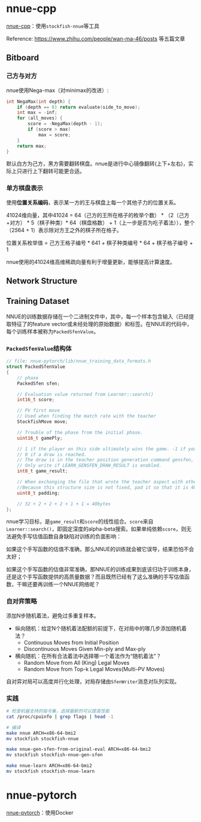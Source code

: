 # nnue-cpp

[nnue-cpp](https://github.com/joergoster/Stockfish-NNUE)：使用`stockfish-nnue`等工具

Reference: https://www.zhihu.com/people/wan-ma-46/posts 等五篇文章

## Bitboard

### 己方与对方

nnue使用Nega-max（对minimax的改进）:

```cpp
int NegaMax(int depth) {
    if (depth == 0) return evaluate(side_to_move);
    int max = -inf;
    for (all_moves) {
        score = -NegaMax(depth - 1);
        if (score > max)
            max = score;
    }
    return max;
}
```

默认白方为己方，黑方需要翻转棋盘。nnue是进行中心镜像翻转(上下+左右)，实际上只进行上下翻转可能更合适。

### 单方棋盘表示

使用**位置关系编码**，表示某一方的王与棋盘上每一个其他子力的位置关系。

41024维向量，其中41024 = 64（己方的王所在格子的枚举个数） * （2（己方+对方） * 5（棋子种类）* 64（棋盘格数） + 1（上一步是否为吃子着法）），整个（2*5*64 + 1）表示除对方王之外的棋子所在格子。

位置关系枚举值 = 己方王格子编号 * 641 + 棋子种类编号 * 64 + 棋子格子编号 + 1

nnue使用的41024维高维稀疏向量有利于增量更新，能够提高计算速度。

## Network Structure

## Training Dataset

NNUE的训练数据存储在一个二进制文件中，其中，每一个样本包含输入（已经提取特征了的feature vector或未经处理的原始数据）和标签。在NNUE的代码中，每个训练样本被称为`PackedSfenValue`。

### `PackedSfenValue`结构体

```cpp
// file: nnue-pytorch/lib/nnue_training_data_formats.h
struct PackedSfenValue
{
    // phase
    PackedSfen sfen;

    // Evaluation value returned from Learner::search()
    int16_t score;

    // PV first move
    // Used when finding the match rate with the teacher
    StockfishMove move;

    // Trouble of the phase from the initial phase.
    uint16_t gamePly;

    // 1 if the player on this side ultimately wins the game. -1 if you are losing.
    // 0 if a draw is reached.
    // The draw is in the teacher position generation command gensfen,
    // Only write if LEARN_GENSFEN_DRAW_RESULT is enabled.
    int8_t game_result;

    // When exchanging the file that wrote the teacher aspect with other people
    //Because this structure size is not fixed, pad it so that it is 40 bytes in any environment.
    uint8_t padding;

    // 32 + 2 + 2 + 2 + 1 + 1 = 40bytes
};
```

nnue学习目标，是`game_result`和`score`的线性组合。`score`来自`Learner::search()`，即固定深度的alpha-beta搜索。如果单纯依赖`score`，则无法避免手写估值函数自身缺陷对训练的负面影响：

如果这个手写函数的估值不准确，那么NNUE的训练就会被它误导，结果恐怕不会太好；

如果这个手写函数的估值非常准确，那NNUE的训练成果到底该归功于训练本身，还是这个手写函数提供的高质量数据？而且既然已经有了这么准确的手写估值函数，干嘛还要再训练一个NNUE网络呢？

### 自对弈策略

添加N步随机着法，避免过多重复样本。

- 纵向随机：给定N个随机着法配额的前提下，在对局中的哪几步添加随机着法？
    - Continuous Moves from Initial Position
    - Discontinuous Moves Given Min-ply and Max-ply
- 横向随机：在所有合法着法中选择哪一个着法作为“随机着法”？
    - Random Move from All (King) Legal Moves
    - Random Move from Top-k Legal Moves(Multi-PV Moves)

自对弈对局可以高度并行化处理，对局存储由`SfenWriter`消息对队列实现。

### 实践

```bash
# 检查机器支持的指令集，选择最新的可以提高性能
cat /proc/cpuinfo | grep flags | head -1

# 编译
make nnue ARCH=x86-64-bmi2
mv stockfish stockfish-nnue

make nnue-gen-sfen-from-original-eval ARCH=x86-64-bmi2
mv stockfish stockfish-nnue-gen-sfen

make nnue-learn ARCH=x86-64-bmi2
mv stockfish stockfish-nnue-learn
```

# nnue-pytorch

[nnue-pytorch](https://github.com/official-stockfish/nnue-pytorch/)：使用Docker
